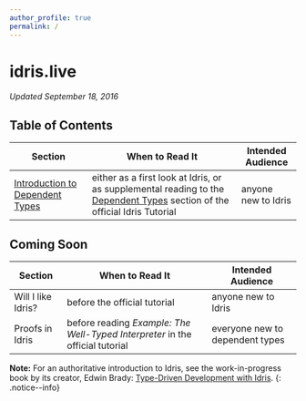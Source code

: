 ```yaml
---
author_profile: true
permalink: /
---
```


# idris.live

_Updated September 18, 2016_

## Table of Contents

| Section | When to Read It | Intended Audience |
|---------|-----------------|-------------------|
| [Introduction to Dependent Types](/understanding_dependent_types)| either as a first look at Idris, or as supplemental reading to the [Dependent Types](http://docs.idris-lang.org/en/latest/tutorial/typesfuns.html#dependent-types) section of the official Idris Tutorial | anyone new to Idris |

## Coming Soon

| Section | When to Read It | Intended Audience |
|---------|-----------------|-------------------|
| Will I like Idris? | before the official tutorial | anyone new to Idris |
| Proofs in Idris | before reading *Example: The Well-Typed Interpreter* in the official tutorial | everyone new to dependent types |


__Note:__ For an authoritative introduction to Idris, see the work-in-progress book by its creator, Edwin Brady:
[Type-Driven Development with Idris](https://www.manning.com/books/type-driven-development-with-idris).
{: .notice--info}
